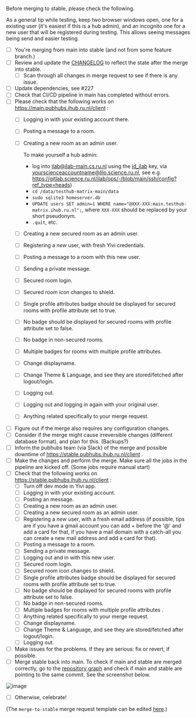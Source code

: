 Before merging to stable, please check the following.

As a general tip while testing, keep two browser windows open, one for a existing user (it's easiest if this is a hub admin), and an incognito one for a new user that will be registered during testing. This allows seeing messages being send and easier testing.

  - [ ] You're merging from main into stable (and not from some feature branch.) 
  - [ ] Review and update the [CHANGELOG](CHANGELOG.md) to reflect the state after the merge into stable.
    - [ ] Scan through all changes in merge request to see if there is any issue.
  - [ ] Update dependencies, see #227
  - [ ] Check that CI/CD pipeline in main has completed without errors.
  - [ ] Please check that the following works on https://main.pubhubs.ihub.ru.nl/client :
      - [ ] Logging in with your existing account there.
      - [ ] Posting a message to a room.
      - [ ] Creating a new room as an admin user. 
      
        To make yourself a hub admin: 
         - log into ilab@ilab-main.cs.ru.nl using the [id_ilab](https://gitlab.science.ru.nl/ilab/ops/-/blob/main/ssh/id_ilab?ref_type=heads) key, via yourscienceaccountname@lilo.science.ru.nl, see e.g. https://gitlab.science.ru.nl/ilab/ops/-/blob/main/ssh/config?ref_type=heads)
          - `cd /data/testhub-matrix-main/data`
          - `sudo sqlite3 homeserver.db`
          - `UPDATE users SET admin=1 WHERE name="@XXX-XXX:main.testhub-matrix.ihub.ru.nl";`, where `XXX-XXX` should be replaced by your short pseudonym.
          - `.quit`, etc.
      - [ ] Creating a new secured room as an admin user.
      - [ ] Registering a *new* user, with fresh Yivi credentials.
      - [ ] Posting a message to a room with this new user.
      - [ ] Sending a private message.
      - [ ] Secured room login.
      - [ ] Secured room icon changes to shield.
      - [ ] Single profile attributes badge should be displayed for secured rooms with profile attribute set to true.
      - [ ] No badge should be displayed for secured rooms with profile attribute set to false.
      - [ ] No badge in non-secured rooms.
      - [ ] Multiple badges for rooms with multiple profile attributes.
      - [ ] Change displayname.
      - [ ] Change Theme & Language, and see they are stored/fetched after logout/login.
      - [ ] Logging out.
      - [ ] Logging out and logging in again with your original user.
      - [ ] Anything related specifically to your merge request.
  - [ ] Figure out if the merge also requires any configuration changes. 
  - [ ] Consider if the merge might cause irreversible changes (different database format), and plan for this. (Backups?)
  - [ ] Inform the pubhubs team (via Slack) of the merge and possible downtime of https://stable.pubhubs.ihub.ru.nl/client . 
  - [ ] Make the changes and perform the merge. Make sure all the jobs in the pipeline are kicked off. (Some jobs require manual start)
  - [ ] Check that the following works on https://stable.pubhubs.ihub.ru.nl/client :
     - [ ] Turn off dev mode in Yivi app. 
     - [ ] Logging in with your existing account.
     - [ ] Posting an message.
     - [ ] Creating a new room as an admin user.  
     - [ ] Creating a new secured room as an admin user.
     - [ ] Registering a *new* user, with a fresh email address (if possible, tips are if you have a gmail account you can add +<date> before the '@' and add a card for that, if you have a mail domain with a catch-all you can create a new mail address and add a card for that).
     - [ ] Posting a message to a room.
     - [ ] Sending a private message.
     - [ ] Logging out and in with this new user.
     - [ ] Secured room login.
     - [ ] Secured room icon changes to shield.
     - [ ] Single profile attributes badge should be displayed for secured rooms with profile attribute set to true.
     - [ ] No badge should be displayed for secured rooms with profile attribute set to false.
     - [ ] No badge in non-secured rooms.
     - [ ] Multiple badges for rooms with multiple profile attributes .
     - [ ] Anything related specifically to your merge request.
     - [ ] Change displayname.
     - [ ] Change Theme & Language, and see they are stored/fetched after logout/login.
     - [ ] Logging out.
  - [ ] Make issues for the problems. If they are serious:  fix or revert, if possible.
  - [ ] Merge stable back into main. To check if main and stable are merged correctly, go to the [repository graph](https://gitlab.science.ru.nl/ilab/pubhubs_canonical/-/network/main?ref_type=heads) and check if main and stable are pointing to the same commit. See the screenshot below.

  ![image](/uploads/478c467465270fe24b4e3ec6ee32cc3b/image.png)
  - [ ] Otherwise, celebrate!

     
  (The `merge-to-stable` merge request template can be edited [here](https://gitlab.science.ru.nl/ilab/pubhubs_canonical/-/edit/main/.gitlab/merge_request_templates/merge-to-stable.md).)

